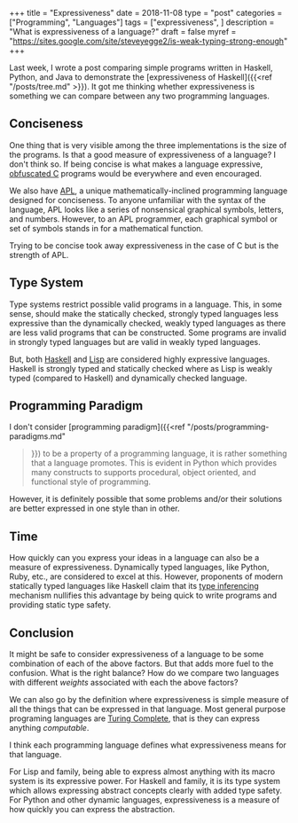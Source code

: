 +++
title       = "Expressiveness"
date        = 2018-11-08
type        = "post"
categories  = ["Programming", "Languages"]
tags        = ["expressiveness", ]
description = "What is expressiveness of a language?"
draft       = false
myref       = "https://sites.google.com/site/steveyegge2/is-weak-typing-strong-enough"
+++

Last week, I wrote a post comparing simple programs written in Haskell, Python,
and Java to demonstrate the [expressiveness of Haskell]({{<ref "/posts/tree.md" >}}). It got me thinking
whether expressiveness is something we can compare between any two programming
languages.

## Conciseness
One thing that is very visible among the three implementations is the size of
the programs. Is that a good measure of expressiveness of a language? I don't
think so. If being concise is what makes a language expressive, [obfuscated C](https://www.ioccc.org) programs would be everywhere and even encouraged.

We also have [APL](https://en.wikipedia.org/wiki/APL_(programming_language)), a
unique mathematically-inclined programming language designed for conciseness. To
anyone unfamiliar with the syntax of the language, APL looks like a series of
nonsensical graphical symbols, letters, and numbers. However, to an APL
programmer, each graphical symbol or set of symbols stands in for a mathematical
function.

Trying to be concise took away expressiveness in the case of C but is the
strength of APL.

## Type System
Type systems restrict possible valid programs in a language. This, in some
sense, should make the statically checked, strongly typed languages less
expressive than the dynamically checked, weakly typed languages as there are
less valid programs that can be constructed. Some programs are invalid in
strongly typed languages but are valid in weakly typed languages. 

But, both [Haskell](https://en.wikipedia.org/wiki/Haskell_(programming_language)) and [Lisp](https://en.wikipedia.org/wiki/Lisp_(programming_language)) are considered
highly expressive languages. Haskell is strongly typed and statically checked
where as Lisp is weakly typed (compared to Haskell) and dynamically checked
language.

## Programming Paradigm
I don't consider [programming paradigm]({{<ref "/posts/programming-paradigms.md"
>}}) to be a property of a programming language, it is rather something that a
language promotes. This is evident in Python which provides many constructs to
supports procedural, object oriented, and functional style of programming.

However, it is definitely possible that some problems and/or their solutions are
better expressed in one style than in other.

## Time
How quickly can you express your ideas in a language can also be a measure of
expressiveness. Dynamically typed languages, like Python, Ruby, etc., are
considered to excel at this.  However, proponents of modern statically typed
languages like Haskell claim that its [type inferencing](https://en.wikipedia.org/wiki/Type_inference) mechanism nullifies this
advantage by being quick to write programs and providing static type safety.

## Conclusion
It might be safe to consider expressiveness of a language to be some combination
of each of the above factors. But that adds more fuel to the confusion. What is
the right balance? How do we compare two languages with different _weights_
associated with each the above factors?

We can also go by the definition where expressiveness is simple measure of all
the things that can be expressed in that language. Most general purpose
programing languages are [Turing Complete](https://en.wikipedia.org/wiki/Turing_completeness), that is  they can express
anything _computable_.

I think each programming language defines what expressiveness means for that
language. 

For Lisp and family, being able to express almost anything with its macro system
is its expressive power. For Haskell and family, it is its type system which
allows expressing abstract concepts clearly with added type safety. For Python and
other dynamic languages, expressiveness is a measure of how quickly you can
express the abstraction.
